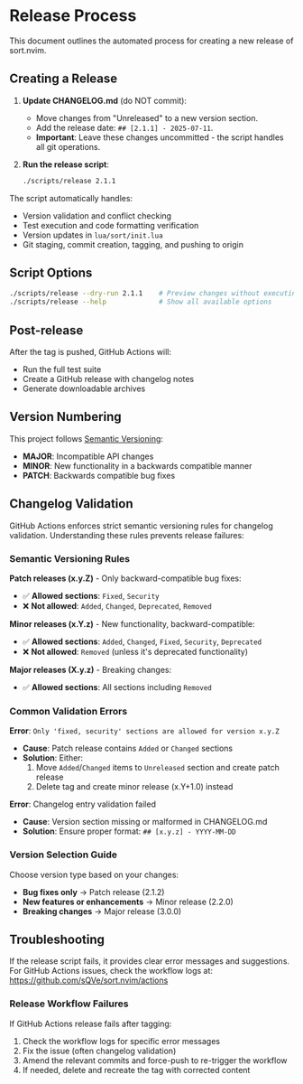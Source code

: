 # Release Process

This document outlines the automated process for creating a new release of sort.nvim.

## Creating a Release

1. **Update CHANGELOG.md** (do NOT commit):
   - Move changes from "Unreleased" to a new version section.
   - Add the release date: `## [2.1.1] - 2025-07-11`.
   - **Important**: Leave these changes uncommitted - the script handles all git operations.

2. **Run the release script**:
   ```bash
   ./scripts/release 2.1.1
   ```

The script automatically handles:

- Version validation and conflict checking
- Test execution and code formatting verification
- Version updates in `lua/sort/init.lua`
- Git staging, commit creation, tagging, and pushing to origin

## Script Options

```bash
./scripts/release --dry-run 2.1.1    # Preview changes without executing
./scripts/release --help             # Show all available options
```

## Post-release

After the tag is pushed, GitHub Actions will:

- Run the full test suite
- Create a GitHub release with changelog notes
- Generate downloadable archives

## Version Numbering

This project follows [Semantic Versioning](https://semver.org/):

- **MAJOR**: Incompatible API changes
- **MINOR**: New functionality in a backwards compatible manner
- **PATCH**: Backwards compatible bug fixes

## Changelog Validation

GitHub Actions enforces strict semantic versioning rules for changelog validation. Understanding these rules prevents release failures:

### Semantic Versioning Rules

**Patch releases (x.y.Z)** - Only backward-compatible bug fixes:

- ✅ **Allowed sections**: `Fixed`, `Security`
- ❌ **Not allowed**: `Added`, `Changed`, `Deprecated`, `Removed`

**Minor releases (x.Y.z)** - New functionality, backward-compatible:

- ✅ **Allowed sections**: `Added`, `Changed`, `Fixed`, `Security`, `Deprecated`
- ❌ **Not allowed**: `Removed` (unless it's deprecated functionality)

**Major releases (X.y.z)** - Breaking changes:

- ✅ **Allowed sections**: All sections including `Removed`

### Common Validation Errors

**Error**: `Only 'fixed, security' sections are allowed for version x.y.Z`

- **Cause**: Patch release contains `Added` or `Changed` sections
- **Solution**: Either:
  1. Move `Added`/`Changed` items to `Unreleased` section and create patch release
  2. Delete tag and create minor release (x.Y+1.0) instead

**Error**: Changelog entry validation failed

- **Cause**: Version section missing or malformed in CHANGELOG.md
- **Solution**: Ensure proper format: `## [x.y.z] - YYYY-MM-DD`

### Version Selection Guide

Choose version type based on your changes:

- **Bug fixes only** → Patch release (2.1.2)
- **New features or enhancements** → Minor release (2.2.0)
- **Breaking changes** → Major release (3.0.0)

## Troubleshooting

If the release script fails, it provides clear error messages and suggestions. For GitHub Actions issues, check the workflow logs at: https://github.com/sQVe/sort.nvim/actions

### Release Workflow Failures

If GitHub Actions release fails after tagging:

1. Check the workflow logs for specific error messages
2. Fix the issue (often changelog validation)
3. Amend the relevant commits and force-push to re-trigger the workflow
4. If needed, delete and recreate the tag with corrected content
